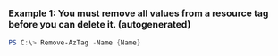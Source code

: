 ### Example 1: You must remove all values from a resource tag before you can delete it. (autogenerated)
```powershell
PS C:\> Remove-AzTag -Name {Name}
```


